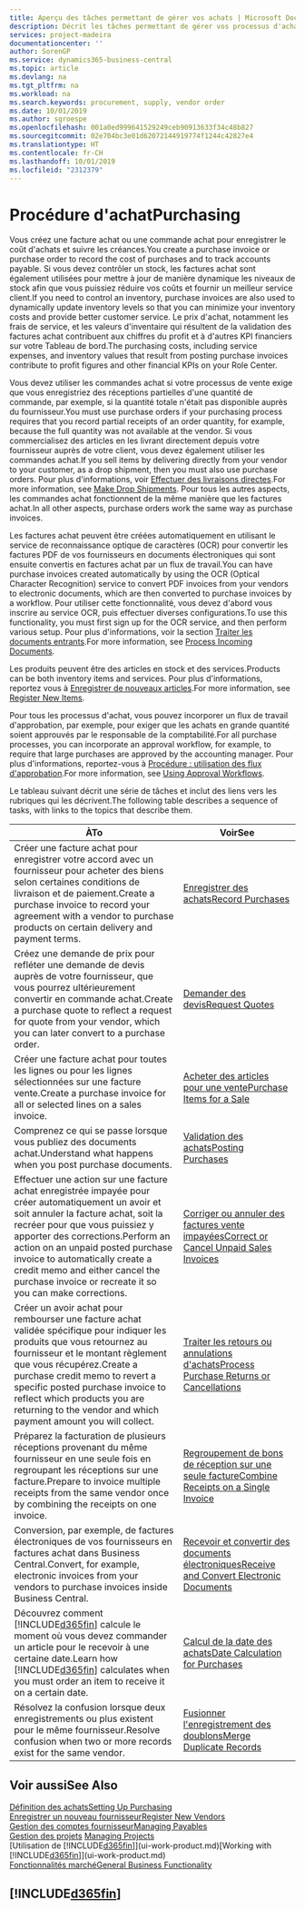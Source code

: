 ```yaml
---
title: Aperçu des tâches permettant de gérer vos achats | Microsoft Docs
description: Décrit les tâches permettant de gérer vos processus d'achat ou d'approvisionnement, y compris le fonctionnement des factures achat et des commandes achat.
services: project-madeira
documentationcenter: ''
author: SorenGP
ms.service: dynamics365-business-central
ms.topic: article
ms.devlang: na
ms.tgt_pltfrm: na
ms.workload: na
ms.search.keywords: procurement, supply, vendor order
ms.date: 10/01/2019
ms.author: sgroespe
ms.openlocfilehash: 001a0ed999641529249ceb90913633f34c48b827
ms.sourcegitcommit: 02e704bc3e01d62072144919774f1244c42827e4
ms.translationtype: HT
ms.contentlocale: fr-CH
ms.lasthandoff: 10/01/2019
ms.locfileid: "2312379"
---
```

# <a name="purchasing"></a><span data-ttu-id="444f7-103">Procédure d'achat</span><span class="sxs-lookup"><span data-stu-id="444f7-103">Purchasing</span></span>
<span data-ttu-id="444f7-104">Vous créez une facture achat ou une commande achat pour enregistrer le coût d'achats et suivre les créances.</span><span class="sxs-lookup"><span data-stu-id="444f7-104">You create a purchase invoice or purchase order to record the cost of purchases and to track accounts payable.</span></span> <span data-ttu-id="444f7-105">Si vous devez contrôler un stock, les factures achat sont également utilisées pour mettre à jour de manière dynamique les niveaux de stock afin que vous puissiez réduire vos coûts et fournir un meilleur service client.</span><span class="sxs-lookup"><span data-stu-id="444f7-105">If you need to control an inventory, purchase invoices are also used to dynamically update inventory levels so that you can minimize your inventory costs and provide better customer service.</span></span> <span data-ttu-id="444f7-106">Le prix d'achat, notamment les frais de service, et les valeurs d'inventaire qui résultent de la validation des factures achat contribuent aux chiffres du profit et à d'autres KPI financiers sur votre Tableau de bord.</span><span class="sxs-lookup"><span data-stu-id="444f7-106">The purchasing costs, including service expenses, and inventory values that result from posting purchase invoices contribute to profit figures and other financial KPIs on your Role Center.</span></span>

<span data-ttu-id="444f7-107">Vous devez utiliser les commandes achat si votre processus de vente exige que vous enregistriez des réceptions partielles d'une quantité de commande, par exemple, si la quantité totale n'était pas disponible auprès du fournisseur.</span><span class="sxs-lookup"><span data-stu-id="444f7-107">You must use purchase orders if your purchasing process requires that you record partial receipts of an order quantity, for example, because the full quantity was not available at the vendor.</span></span> <span data-ttu-id="444f7-108">Si vous commercialisez des articles en les livrant directement depuis votre fournisseur auprès de votre client, vous devez également utiliser les commandes achat.</span><span class="sxs-lookup"><span data-stu-id="444f7-108">If you sell items by delivering directly from your vendor to your customer, as a drop shipment, then you must also use purchase orders.</span></span> <span data-ttu-id="444f7-109">Pour plus d'informations, voir [Effectuer des livraisons directes](sales-how-drop-shipment.md).</span><span class="sxs-lookup"><span data-stu-id="444f7-109">For more information, see [Make Drop Shipments](sales-how-drop-shipment.md).</span></span> <span data-ttu-id="444f7-110">Pour tous les autres aspects, les commandes achat fonctionnent de la même manière que les factures achat.</span><span class="sxs-lookup"><span data-stu-id="444f7-110">In all other aspects, purchase orders work the same way as purchase invoices.</span></span>

<span data-ttu-id="444f7-111">Les factures achat peuvent être créées automatiquement en utilisant le service de reconnaissance optique de caractères (OCR) pour convertir les factures PDF de vos fournisseurs en documents électroniques qui sont ensuite convertis en factures achat par un flux de travail.</span><span class="sxs-lookup"><span data-stu-id="444f7-111">You can have purchase invoices created automatically by using the OCR (Optical Character Recognition) service to convert PDF invoices from your vendors to electronic documents, which are then converted to purchase invoices by a workflow.</span></span> <span data-ttu-id="444f7-112">Pour utiliser cette fonctionnalité, vous devez d'abord vous inscrire au service OCR, puis effectuer diverses configurations.</span><span class="sxs-lookup"><span data-stu-id="444f7-112">To use this functionality, you must first sign up for the OCR service, and then perform various setup.</span></span> <span data-ttu-id="444f7-113">Pour plus d'informations, voir la section [Traiter les documents entrants](across-process-income-documents.md).</span><span class="sxs-lookup"><span data-stu-id="444f7-113">For more information, see [Process Incoming Documents](across-process-income-documents.md).</span></span>      

<span data-ttu-id="444f7-114">Les produits peuvent être des articles en stock et des services.</span><span class="sxs-lookup"><span data-stu-id="444f7-114">Products can be both inventory items and services.</span></span> <span data-ttu-id="444f7-115">Pour plus d'informations, reportez vous à [Enregistrer de nouveaux articles](inventory-how-register-new-items.md).</span><span class="sxs-lookup"><span data-stu-id="444f7-115">For more information, see [Register New Items](inventory-how-register-new-items.md).</span></span>

<span data-ttu-id="444f7-116">Pour tous les processus d'achat, vous pouvez incorporer un flux de travail d'approbation, par exemple, pour exiger que les achats en grande quantité soient approuvés par le responsable de la comptabilité.</span><span class="sxs-lookup"><span data-stu-id="444f7-116">For all purchase processes, you can incorporate an approval workflow, for example, to require that large purchases are approved by the accounting manager.</span></span> <span data-ttu-id="444f7-117">Pour plus d'informations, reportez-vous à [Procédure : utilisation des flux d'approbation](across-how-use-approval-workflows.md).</span><span class="sxs-lookup"><span data-stu-id="444f7-117">For more information, see [Using Approval Workflows](across-how-use-approval-workflows.md).</span></span>

<span data-ttu-id="444f7-118">Le tableau suivant décrit une série de tâches et inclut des liens vers les rubriques qui les décrivent.</span><span class="sxs-lookup"><span data-stu-id="444f7-118">The following table describes a sequence of tasks, with links to the topics that describe them.</span></span>

| <span data-ttu-id="444f7-119">À</span><span class="sxs-lookup"><span data-stu-id="444f7-119">To</span></span> | <span data-ttu-id="444f7-120">Voir</span><span class="sxs-lookup"><span data-stu-id="444f7-120">See</span></span> |
| --- | --- |
| <span data-ttu-id="444f7-121">Créer une facture achat pour enregistrer votre accord avec un fournisseur pour acheter des biens selon certaines conditions de livraison et de paiement.</span><span class="sxs-lookup"><span data-stu-id="444f7-121">Create a purchase invoice to record your agreement with a vendor to purchase products on certain delivery and payment terms.</span></span> |[<span data-ttu-id="444f7-122">Enregistrer des achats</span><span class="sxs-lookup"><span data-stu-id="444f7-122">Record Purchases</span></span>](purchasing-how-record-purchases.md) |
|<span data-ttu-id="444f7-123">Créez une demande de prix pour refléter une demande de devis auprès de votre fournisseur, que vous pourrez ultérieurement convertir en commande achat.</span><span class="sxs-lookup"><span data-stu-id="444f7-123">Create a purchase quote to reflect a request for quote from your vendor, which you can later convert to a purchase order.</span></span>|[<span data-ttu-id="444f7-124">Demander des devis</span><span class="sxs-lookup"><span data-stu-id="444f7-124">Request Quotes</span></span>](purchasing-how-request-quotes.md)|
| <span data-ttu-id="444f7-125">Créer une facture achat pour toutes les lignes ou pour les lignes sélectionnées sur une facture vente.</span><span class="sxs-lookup"><span data-stu-id="444f7-125">Create a purchase invoice for all or selected lines on a sales invoice.</span></span> |[<span data-ttu-id="444f7-126">Acheter des articles pour une vente</span><span class="sxs-lookup"><span data-stu-id="444f7-126">Purchase Items for a Sale</span></span>](purchasing-how-purchase-products-sale.md) |
|<span data-ttu-id="444f7-127">Comprenez ce qui se passe lorsque vous publiez des documents achat.</span><span class="sxs-lookup"><span data-stu-id="444f7-127">Understand what happens when you post purchase documents.</span></span>|[<span data-ttu-id="444f7-128">Validation des achats</span><span class="sxs-lookup"><span data-stu-id="444f7-128">Posting Purchases</span></span>](ui-post-purchases.md)|
| <span data-ttu-id="444f7-129">Effectuer une action sur une facture achat enregistrée impayée pour créer automatiquement un avoir et soit annuler la facture achat, soit la recréer pour que vous puissiez y apporter des corrections.</span><span class="sxs-lookup"><span data-stu-id="444f7-129">Perform an action on an unpaid posted purchase invoice to automatically create a credit memo and either cancel the purchase invoice or recreate it so you can make corrections.</span></span> |[<span data-ttu-id="444f7-130">Corriger ou annuler des factures vente impayées</span><span class="sxs-lookup"><span data-stu-id="444f7-130">Correct or Cancel Unpaid Sales Invoices</span></span>](purchasing-how-correct-cancel-unpaid-purchase-invoices.md) |
| <span data-ttu-id="444f7-131">Créer un avoir achat pour rembourser une facture achat validée spécifique pour indiquer les produits que vous retournez au fournisseur et le montant règlement que vous récupérez.</span><span class="sxs-lookup"><span data-stu-id="444f7-131">Create a purchase credit memo to revert a specific posted purchase invoice to reflect which products you are returning to the vendor and which payment amount you will collect.</span></span> |[<span data-ttu-id="444f7-132">Traiter les retours ou annulations d'achats</span><span class="sxs-lookup"><span data-stu-id="444f7-132">Process Purchase Returns or Cancellations</span></span>](purchasing-how-register-new-vendors.md) |
|<span data-ttu-id="444f7-133">Préparez la facturation de plusieurs réceptions provenant du même fournisseur en une seule fois en regroupant les réceptions sur une facture.</span><span class="sxs-lookup"><span data-stu-id="444f7-133">Prepare to invoice multiple receipts from the same vendor once by combining the receipts on one invoice.</span></span>|[<span data-ttu-id="444f7-134">Regroupement de bons de réception sur une seule facture</span><span class="sxs-lookup"><span data-stu-id="444f7-134">Combine Receipts on a Single Invoice</span></span>](purchasing-how-to-combine-receipts.md)|
|<span data-ttu-id="444f7-135">Conversion, par exemple, de factures électroniques de vos fournisseurs en factures achat dans Business Central.</span><span class="sxs-lookup"><span data-stu-id="444f7-135">Convert, for example, electronic invoices from your vendors to purchase invoices inside Business Central.</span></span>|[<span data-ttu-id="444f7-136">Recevoir et convertir des documents électroniques</span><span class="sxs-lookup"><span data-stu-id="444f7-136">Receive and Convert Electronic Documents</span></span>](purchasing-how-to-receive-and-convert-electronic-documents.md)|
| <span data-ttu-id="444f7-137">Découvrez comment [!INCLUDE[d365fin](includes/d365fin_md.md)] calcule le moment où vous devez commander un article pour le recevoir à une certaine date.</span><span class="sxs-lookup"><span data-stu-id="444f7-137">Learn how [!INCLUDE[d365fin](includes/d365fin_md.md)] calculates when you must order an item to receive it on a certain date.</span></span>|[<span data-ttu-id="444f7-138">Calcul de la date des achats</span><span class="sxs-lookup"><span data-stu-id="444f7-138">Date Calculation for Purchases</span></span>](purchasing-date-calculation-for-purchases.md)|
|<span data-ttu-id="444f7-139">Résolvez la confusion lorsque deux enregistrements ou plus existent pour le même fournisseur.</span><span class="sxs-lookup"><span data-stu-id="444f7-139">Resolve confusion when two or more records exist for the same vendor.</span></span>|[<span data-ttu-id="444f7-140">Fusionner l'enregistrement des doublons</span><span class="sxs-lookup"><span data-stu-id="444f7-140">Merge Duplicate Records</span></span>](sales-how-merge-duplicate-records.md)|

## <a name="see-also"></a><span data-ttu-id="444f7-141">Voir aussi</span><span class="sxs-lookup"><span data-stu-id="444f7-141">See Also</span></span>
[<span data-ttu-id="444f7-142">Définition des achats</span><span class="sxs-lookup"><span data-stu-id="444f7-142">Setting Up Purchasing</span></span>](purchasing-setup-purchasing.md)  
[<span data-ttu-id="444f7-143">Enregistrer un nouveau fournisseur</span><span class="sxs-lookup"><span data-stu-id="444f7-143">Register New Vendors</span></span>](purchasing-how-register-new-vendors.md)  
[<span data-ttu-id="444f7-144">Gestion des comptes fournisseur</span><span class="sxs-lookup"><span data-stu-id="444f7-144">Managing Payables</span></span>](payables-manage-payables.md)  
<span data-ttu-id="444f7-145">[Gestion des projets](projects-manage-projects.md)  </span><span class="sxs-lookup"><span data-stu-id="444f7-145">[Managing Projects](projects-manage-projects.md)  </span></span>  
<span data-ttu-id="444f7-146">[Utilisation de [!INCLUDE[d365fin](includes/d365fin_md.md)]](ui-work-product.md)</span><span class="sxs-lookup"><span data-stu-id="444f7-146">[Working with [!INCLUDE[d365fin](includes/d365fin_md.md)]](ui-work-product.md)</span></span>  
[<span data-ttu-id="444f7-147">Fonctionnalités marché</span><span class="sxs-lookup"><span data-stu-id="444f7-147">General Business Functionality</span></span>](ui-across-business-areas.md)

## [!INCLUDE[d365fin](includes/free_trial_md.md)]  
